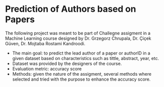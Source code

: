 # Prediction of Authors based on Papers

The following project was meant to be part of Challegne assigment in a Machine Learning course designed by Dr. Grzegorz Chrupala, Dr. Çiçek Güven, Dr. Mojtaba Rostami Kandroodi.

- The main goal: to predict the lead author of a paper or authorID in a given dataset based on characteristics such as tittle, abstract, year, etc. 
- Dataset was provided by the designers of the course. 
- Evaluation metric: accuracy score 
- Methods: given the nature of the assigment, several methods where selected and tried with the purpose to enhance the accuracy score. 






